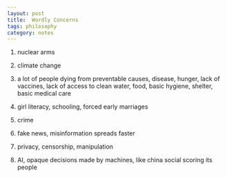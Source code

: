 ```yaml
---
layout: post
title:  Wordly Concerns
tags: philosophy
category: notes
--- 
```



1. nuclear arms

2. climate change 

3. a lot of people dying from preventable causes, disease, hunger, lack of vaccines, lack of access to clean water, food, basic hygiene, shelter, basic medical care 

4. girl literacy, schooling, forced early marriages

5. crime 

6. fake news, misinformation spreads faster

7. privacy, censorship, manipulation

8. AI, opaque decisions made by machines, like china social scoring its people 